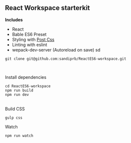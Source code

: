 ## React Workspace starterkit

**Includes**
- React
- Bable ES6 Preset
- Styling with [Post Css](https://github.com/postcss/postcss)
- Linting with eslint
- wepack-dev-server (Autoreload on save)
sd

```
git clone git@github.com:sandiprb/ReactES6-workspace.git
```
 <br/>

Install dependencies
 

    cd ReactES6-workspace 
    npm run build
    npm run dev

 
 <br/>
Build CSS 

    gulp css
 
Watch 

    npm run watch

